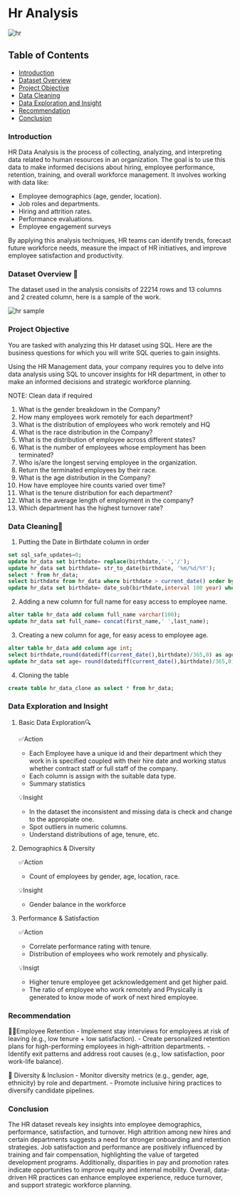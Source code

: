 # Hr Analysis

![hr](https://github.com/user-attachments/assets/5b7f30e3-9fae-4b8f-bbd7-c7b11ef2f12e)

## Table of Contents
- [Introduction](#Introduction)
- [Dataset Overview](#Dataset-Overview)
- [Project Objective](#Project-Objective)
- [Data Cleaning](#Data-Cleaning)
- [Data Exploration and Insight](#Data-Exploration-and-Insight)
- [Recommendation](#Recommendation)
- [Conclusion](#Conclusion)

### Introduction
HR Data Analysis is the process of collecting, analyzing, and interpreting data related to human resources in an organization. The goal is to use this data to make informed decisions about hiring, employee performance, retention, training, and overall workforce management.
It involves working with data like:
- Employee demographics (age, gender, location).
- Job roles and departments.
- Hiring and attrition rates.
- Performance evaluations.
- Employee engagement surveys
  
By applying this analysis techniques, HR teams can identify trends, forecast future workforce needs, measure the impact of HR initiatives, and improve employee satisfaction and productivity.

### Dataset Overview 🧮
The dataset used in the analysis consisits of 22214 rows and 13 columns and 2 created column, here is a sample of the work.

![hr sample](https://github.com/user-attachments/assets/7459e341-76e1-40f9-88ee-f15cb56a65a5)

### Project Objective
You are tasked with analyzing this Hr dataset using SQL. Here are the business questions for which you will write SQL queries to gain insights.

Using the HR Management data, your company requires you to delve into data analysis using SQL to 
uncover insights for HR department, in other to make an 
informed decisions and strategic workforce planning. 

NOTE: Clean data if required 
1. What is the gender breakdown in the Company? 
2. How many employees work remotely for each department? 
3. What is the distribution of employees who work remotely and HQ 
4. What is the race distribution in the Company? 
5. What is the distribution of employee across different states? 
6. What is the number of employees whose employment has been terminated?
7. Who is/are the longest serving employee in the organization. 
8. Return the terminated employees by their race.
9. What is the age distribution in the Company? 
10. How have employee hire counts varied over time? 
11. What is the tenure distribution for each department? 
12. What is the average length of employment in the company? 
13. Which department has the highest turnover rate? 

### Data Cleaning🧹
1. Putting the Date in Birthdate column in order
```sql
set sql_safe_updates=0;
update hr_data set birthdate= replace(birthdate,'-','/');
update hr_data set birthdate= str_to_date(birthdate, '%m/%d/%Y');
select * from hr_data;
select birthdate from hr_data where birthdate > current_date() order by birthdate desc;
update hr_data set birthdate= date_sub(birthdate,interval 100 year) where birthdate between '2065-11-01' and '2069-12-12';
```

2. Adding a new column for full name for easy access to employee name.
```sql
alter table hr_data add column full_name varchar(100);
update hr_data set full_name= concat(first_name,' ',last_name);
```

3. Creating a new column for age, for easy acess to employee age.
```sql
alter table hr_data add column age int;
select birthdate,round(datediff(current_date(),birthdate)/365,0) as age from hr_data;
update hr_data set age= round(datediff(current_date(),birthdate)/365,0);
```

4. Cloning the table
```sql
create table hr_data_clone as select * from hr_data;
```

### Data Exploration and Insight
1. Basic Data Exploration🔍

   ✅Action
   - Each Employee have a unique id and their department which they work in is specified coupled with their hire date and working status whether contract staff or full staff of the company.
   - Each column is assign with the suitable data type.
   - Summary statistics

   💡Insight
   - In the dataset the inconsistent and missing data is check and change to the appropiate one.
   - Spot outliers in numeric columns.
   - Understand distributions of age, tenure, etc.

3. Demographics & Diversity

   ✅Action
   - Count of employees by gender, age, location, race.

   💡Insight
   - Gender balance in the workforce

4. Performance & Satisfaction

   ✅Action
   - Correlate performance rating with tenure.
   - Distribution of employees who work remotely and physically.

   💡Insigt
   - Higher tenure employee get acknowledgement and get higher paid.
   - The ratio of employee who work remotely and Physically is generated to know mode of work of next hired employee.

### Recommendation
🧍‍♀Employee Retention
    - Implement stay interviews for employees at risk of leaving (e.g., low tenure + low satisfaction).
    - Create personalized retention plans for high-performing employees in high-attrition departments.
    - Identify exit patterns and address root causes (e.g., low satisfaction, poor work-life balance).

  🏢 Diversity & Inclusion
    - Monitor diversity metrics (e.g., gender, age, ethnicity) by role and department.
    - Promote inclusive hiring practices to diversify candidate pipelines.
   
### Conclusion
The HR dataset reveals key insights into employee demographics, performance, satisfaction, and turnover. High attrition among new hires and certain departments suggests a need for stronger onboarding and retention strategies. Job satisfaction and performance are positively influenced by training and fair compensation, highlighting the value of targeted development programs. Additionally, disparities in pay and promotion rates indicate opportunities to improve equity and internal mobility. Overall, data-driven HR practices can enhance employee experience, reduce turnover, and support strategic workforce planning.

